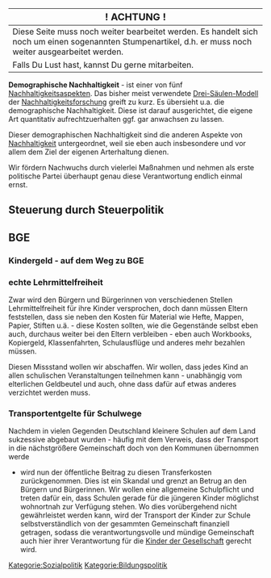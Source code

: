 | <big>! ACHTUNG !</big>                                                                                                                                   |
|----------------------------------------------------------------------------------------------------------------------------------------------------------|
| Diese Seite muss noch weiter bearbeitet werden. Es handelt sich noch um einen sogenannten Stumpenartikel, d.h. er muss noch weiter ausgearbeitet werden. |
| Falls Du Lust hast, kannst Du gerne mitarbeiten.                                                                                                         |

**Demographische Nachhaltigkeit** - ist einer von fünf
[Nachhaltigkeitsaspekten](/wiki/Nachhaltigkeit "wikilink"). Das bisher meist
verwendete
[Drei-Säulen-Modell](https://de.wikipedia.org/wiki/Drei-S%C3%A4ulen-Modell_%28Nachhaltigkeit%29)
der
[Nachhaltigkeitsforschung](https://de.wikipedia.org/wiki/Nachhaltigkeitswissenschaft)
greift zu kurz. Es übersieht u.a. die demographische Nachhaltigkeit.
Diese ist darauf ausgerichtet, die eigene Art quantitativ
aufrechtzuerhalten ggf. gar anwachsen zu lassen.

Dieser demographischen Nachhaltigkeit sind die anderen Aspekte von
[Nachhaltigkeit](/wiki/Nachhaltigkeit "wikilink") untergeordnet, weil sie eben
auch insbesondere und vor allem dem Ziel der eigenen Arterhaltung
dienen.

Wir fördern Nachwuchs durch vielerlei Maßnahmen und nehmen als erste
politische Partei überhaupt genau diese Verantwortung endlich einmal
ernst.

Steuerung durch Steuerpolitik
-----------------------------

BGE
---

### Kindergeld - auf dem Weg zu BGE

### echte Lehrmittelfreiheit

Zwar wird den Bürgern und Bürgerinnen von verschiedenen Stellen
Lehrmittelfreiheit für ihre Kinder versprochen, doch dann müssen Eltern
feststellen, dass sie neben den Kosten für Material wie Hefte, Mappen,
Papier, Stiften u.ä. - diese Kosten sollten, wie die Gegenstände selbst
eben auch, durchaus weiter bei den Eltern verbleiben - eben auch
Workbooks, Kopiergeld, Klassenfahrten, Schulausflüge und anderes mehr
bezahlen müssen.

Diesen Missstand wollen wir abschaffen. Wir wollen, dass jedes Kind an
allen schulischen Veranstaltungen teilnehmen kann - unabhängig vom
elterlichen Geldbeutel und auch, ohne dass dafür auf etwas anderes
verzichtet werden muss.

### Transportentgelte für Schulwege

Nachdem in vielen Gegenden Deutschland kleinere Schulen auf dem Land
sukzessive abgebaut wurden - häufig mit dem Verweis, dass der Transport
in die nächstgrößere Gemeinschaft doch von den Kommunen übernommen werde
- wird nun der öffentliche Beitrag zu diesen Transferkosten
zurückgenommen. Dies ist ein Skandal und grenzt an Betrug an den Bürgern
und Bürgerinnen. Wir wollen eine allgemeine Schulpflicht und treten
dafür ein, dass Schulen gerade für die jüngeren Kinder möglichst
wohnortnah zur Verfügung stehen. Wo dies vorübergehend nicht
gewährleistet werden kann, wird der Transport der Kinder zur Schule
selbstverständlich von der gesammten Gemeinschaft finanziell getragen,
sodass die verantwortungsvolle und mündige Gemeinschaft auch hier ihrer
Verantwortung für die [Kinder der
Gesellschaft](/wiki/Kinder_der_Gesellschaft "wikilink") gerecht wird.

<Kategorie:Sozialpolitik> <Kategorie:Bildungspolitik>
